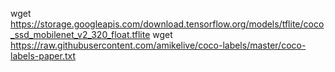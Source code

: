 wget https://storage.googleapis.com/download.tensorflow.org/models/tflite/coco_ssd_mobilenet_v2_320_float.tflite
wget https://raw.githubusercontent.com/amikelive/coco-labels/master/coco-labels-paper.txt
